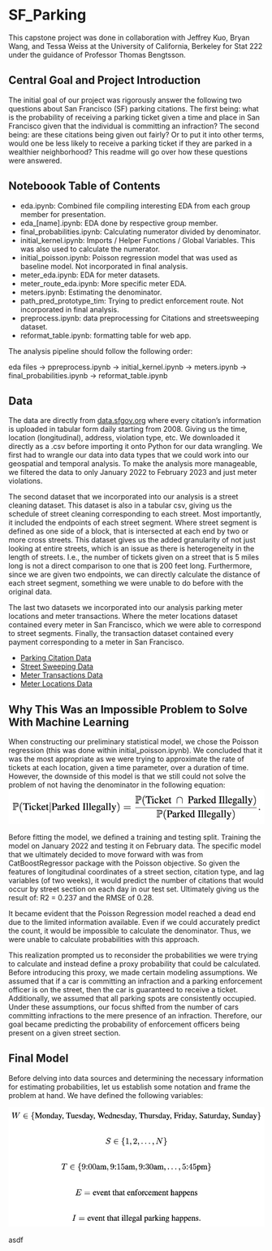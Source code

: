 # SF_Parking
This capstone project was done in collaboration with Jeffrey Kuo, Bryan Wang, and Tessa Weiss at the University of California, Berkeley for Stat 222 under the guidance of Professor Thomas Bengtsson.

## Central Goal and Project Introduction
The initial goal of our project was rigorously answer the following two questions about San Francisco (SF) parking citations. The first being: what is the probability of receiving a parking ticket given a time and place in San Francisco given that the individual is committing an infraction? The second being: are these citations being given out fairly? Or to put it into other terms, would one be less likely to receive a parking ticket if they are parked in a wealthier neighborhood? This readme will go over how these questions were answered.

## Noteboook Table of Contents

* eda.ipynb: Combined file compiling interesting EDA from each group member for presentation.
* eda_[name].ipynb: EDA done by respective group member.
* final_probabilities.ipynb: Calculating numerator divided by denominator.
* initial_kernel.ipynb: Imports / Helper Functions / Global Variables. This was also used to calculate the numerator.
* initial_poisson.ipynb: Poisson regression model that was used as baseline model. Not incorporated in final analysis.
* meter_eda.ipynb: EDA for meter datasets.
* meter_route_eda.ipynb: More specific meter EDA.
* meters.ipynb: Estimating the denominator.
* path_pred_prototype_tim: Trying to predict enforcement route. Not incorporated in final analysis.
* preprocess.ipynb: data preprocessing for Citations and streetsweeping dataset.
* reformat_table.ipynb: formatting table for web app.

The analysis pipeline should follow the following order:

eda files -> ppreprocess.ipynb -> initial_kernel.ipynb -> meters.ipynb -> final_probabilities.ipynb -> reformat_table.ipynb

## Data
The data are directly from [data.sfgov.org](https://datasf.org/opendata/) where every citation’s information is uploaded in tabular form daily starting from 2008. Giving us the time, location (longitudinal), address, violation type, etc. We downloaded it directly as a .csv before importing it onto Python for our data wrangling. We first had to wrangle our data into data types that we could work into our geospatial and temporal analysis. To make the analysis more manageable, we filtered the data to only January 2022 to February 2023 and just meter violations.

The second dataset that we incorporated into our analysis is a street cleaning dataset. This dataset is also in a tabular csv, giving us the schedule of street cleaning corresponding to each street. Most importantly, it included the endpoints of each street segment. Where street segment is defined as one side of a block, that is intersected at each end by two or more cross streets. This dataset gives us the added granularity of not just looking at entire streets, which is an issue as there is heterogeneity in the length of streets. I.e., the number of tickets given on a street that is 5 miles long is not a direct comparison to one that is 200 feet long. Furthermore, since we are given two endpoints, we can directly calculate the distance of each street segment, something we were unable to do before with the original data.

The last two datasets we incorporated into our analysis parking meter locations and meter transactions. Where the meter locations dataset contained every meter in San Francisco, which we were able to correspond to street segments. Finally, the transaction dataset contained every payment corresponding to a meter in San Francisco.

* [Parking Citation Data](https://data.sfgov.org/Transportation/SFMTA-Parking-Citations/ab4h-6ztd)
* [Street Sweeping Data](https://data.sfgov.org/City-Infrastructure/Street-Sweeping-Schedule/yhqp-riqs)
* [Meter Transactions Data](https://data.sfgov.org/Transportation/SFMTA-Parking-Meter-Detailed-Revenue-Transactions/imvp-dq3v/data)
* [Meter Locations Data](https://data.sfgov.org/Transportation/Map-of-Parking-Meters/fqfu-vcqd)

## Why This Was an Impossible Problem to Solve With Machine Learning
When constructing our preliminary statistical model, we chose the Poisson regression (this was done within initial_poisson.ipynb). We concluded that it was the most appropriate as we were trying to approximate the rate of tickets at each location, given a time parameter, over a duration of time. However, the downside of this model is that we still could not solve the problem of not having the denominator in the following equation:
![Eq1](./Images/Eq1.png)

Before fitting the model, we defined a training and testing split. Training the model on January 2022 and testing it on February data. The specific model that we ultimately decided to move forward with was from CatBoostRegressor package with the Poisson objective. So given the features of longitudinal coordinates of a street section, citation type, and lag variables (of two weeks), it would predict the number of citations that would occur by street section on each day in our test set. Ultimately giving us the result of: R2 = 0.237 and the RMSE of 0.28.

It became evident that the Poisson Regression model reached a dead end due to the limited information available. Even if we could accurately predict the count, it would be impossible to calculate the denominator. Thus, we were unable to calculate probabilities with this approach.

This realization prompted us to reconsider the probabilities we were trying to calculate and instead define a proxy probability that could be calculated. Before introducing this proxy, we made certain modeling assumptions. We assumed that if a car is committing an infraction and a parking enforcement officer is on the street, then the car is guaranteed to receive a ticket. Additionally, we assumed that all parking spots are consistently occupied. Under these assumptions, our focus shifted from the number of cars committing infractions to the mere presence of an infraction. Therefore, our goal became predicting the probability of enforcement officers being present on a given street section.

## Final Model
Before delving into data sources and determining the necessary information for estimating probabilities, let us establish some notation and frame the problem at hand. We have defined the following variables:

![Notation](./Images/Notation.png)

asdf